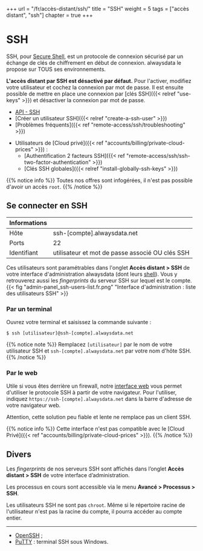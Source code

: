 +++
url = "/fr/accès-distant/ssh/"
title = "SSH"
weight = 5
tags = ["accès distant", "ssh"]
chapter = true
+++

# SSH

SSH, pour [Secure Shell](https://fr.wikipedia.org/wiki/Secure_Shell), est un protocole de connexion sécurisé par un échange de clés de chiffrement en début de connexion. alwaysdata le propose sur TOUS ses environnements.

**L'accès distant par SSH est désactivé par défaut.** Pour l'activer, modifiez votre utilisateur et cochez la connexion par mot de passe. Il est ensuite possible de mettre en place une connexion par [clés SSH]({{< relref "use-keys" >}}) et désactiver la connexion par mot de passe.

- [API - SSH](https://api.alwaysdata.com/v1/ssh/doc/)
- [Créer un utilisateur SSH]({{< relref "create-a-ssh-user" >}})
- [Problèmes fréquents]({{< ref "remote-access/ssh/troubleshooting" >}})

* Utilisateurs de [Cloud privé]({{< ref "accounts/billing/private-cloud-prices" >}}) :
	- [Authentification 2 facteurs SSH]({{< ref "remote-access/ssh/ssh-two-factor-authentication" >}})
	- [Clés SSH globales]({{< relref "install-globally-ssh-keys" >}})

{{% notice info %}}
Toutes nos offres sont infogérées, il n'est pas possible d'avoir un accès `root`.
{{% /notice %}}

## Se connecter en SSH

| Informations |                                                 |
|--------------|-------------------------------------------------|
| Hôte         | ssh-[compte].alwaysdata.net                     |
| Ports        | 22                                              |
| Identifiant  | utilisateur et mot de passe associé OU clés SSH |

Ces utilisateurs sont paramétrables dans l'onglet **Accès distant > SSH** de votre interface d'administration alwaysdata (dont leurs [shell](https://fr.wikipedia.org/wiki/Shell_Unix)). Vous y retrouverez aussi les _fingerprints_ du serveur SSH sur lequel est le compte.
{{< fig "admin-panel_ssh-users-list.fr.png" "Interface d'administration : liste des utilisateurs SSH" >}}

### Par un terminal

Ouvrez votre terminal et saisissez la commande suivante :

```ssh
$ ssh [utilisateur]@ssh-[compte].alwaysdata.net
```

{{% notice note %}}
Remplacez `[utilisateur]` par le nom de votre utilisateur SSH et `ssh-[compte].alwaysdata.net` par votre nom d'hôte SSH.
{{% /notice %}}


### Par le web

Utile si vous êtes derrière un firewall, notre [interface web](https://tsl0922.github.io/ttyd/) vous permet d'utiliser le protocole SSH à partir de votre navigateur. Pour l'utiliser, indiquez `https://ssh-[compte].alwaysdata.net` dans la barre d'adresse de votre navigateur web.

Attention, cette solution peu fiable et lente ne remplace pas un client SSH.

{{% notice info %}}
Cette interface n'est pas compatible avec le [Cloud Privé]({{< ref "accounts/billing/private-cloud-prices" >}}).
{{% /notice %}}

## Divers

Les *fingerprints* de nos serveurs SSH sont affichés dans l’onglet **Accès distant > SSH** de votre interface d’administration.

Les processus en cours sont accessible via le menu **Avancé > Processus > SSH**.

Les utilisateurs SSH ne sont pas `chroot`. Même si le répertoire racine de l'utilisateur n'est pas la racine du compte, il pourra accéder au compte entier.

---
- [OpenSSH](https://www.openssh.com/) ;
- [PuTTY](https://www.chiark.greenend.org.uk/~sgtatham/putty/download.html) : terminal SSH sous Windows.
